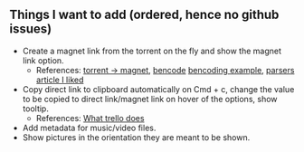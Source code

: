 ## Things I want to add (ordered, hence no github issues)

* Create a magnet link from the torrent on the fly and show the magnet link option.
  * References: [torrent -> magnet](http://stackoverflow.com/questions/12479570/given-a-torrent-file-how-do-i-generate-a-magnet-link-in-python), [bencode](http://en.wikipedia.org/wiki/Bencode) [bencoding example](https://github.com/benjreinhart/bencode-js), [parsers article I liked](http://nikita-volkov.github.io/a-taste-of-state-parsers-are-easy/)
* Copy direct link to clipboard automatically on Cmd + c, change the value to be copied to direct link/magnet link on hover of the options, show tooltip.
  * References: [What trello does](http://stackoverflow.com/questions/17527870/how-does-trello-access-the-users-clipboard)
* Add metadata for music/video files.
* Show pictures in the orientation they are meant to be shown.
